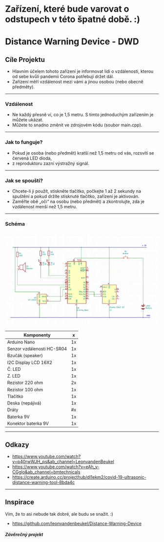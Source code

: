 # Zařízení, které bude varovat o odstupech v této špatné době. :)
# Distance Warning Device - DWD

## Cíle Projektu 
* Hlavním účelem tohoto zařízení je informovat lidi o vzdálenosti, kterou od sebe kvůli pandemii Corona potřebují držet dál. 
* Zařízení měří vzdálenost mezi vámi a jinou osobou (nebo obecně předměty).  
-----------------------------------------------------------
### Vzdálenost
* Ne každý přesně ví, co je 1,5 metru. S tímto jednoduchým zařízením je můžete ukázat.  
* Můžete to snadno změnit ve zdrojovém kódu (soubor main.cpp).
-----------------------------------------------------------
### Jak to funguje?
* Pokud je osoba (nebo předmět) kratší než 1,5 metru od vás, rozsvítí se červená LED dioda, 
* z reproduktoru zazní výstražný signál. 
-----------------------------------------------------------
### Jak se spouští?
* Chcete-li ji použít, stiskněte tlačítko, počkejte 1 až 2 sekundy na spuštění a pokud držíte stisknuté tlačítko, zařízení je aktivován. 
* Zaměřte obě „oči“ na osobu (nebo předmět) a zkontrolujte, zda je vzdálenost menší než 1,5 metru.
-----------------------------------------------------------
### Schéma
![alt text](https://github.com/andreaspiskor/Zaverecny-PROJEKT/blob/master/Schéma.png)
-----------------------------------------------------------

| Komponenty                   | x  |
| -------------                | ----- |
|Arduino Nano                  | 1x    |
|Senzor vzdálenosti HC-SR04    | 1x    |
|Bzučák (speaker)              | 1x    |
|I2C Display LCD 16X2          | 1x    | 
|Č. LED                        | 1x    |
|Z. LED                        | 1x    |
|Rezistor 220 ohm              | 2x    |
|Rezistor 100 ohm              | 1x    |
|Tlačítko                      | 1x    |
|Deska (nepájivá)              | 1x    |
|Dráty                         | #x    |
|Baterka 9V                    | 1x    |
|Konektor baterka 9V           | 1x    |

----------------------------------------------------------- 
## Odkazy
* https://www.youtube.com/watch?v=p40rwWJH_ps&ab_channel=LeonvandenBeukel
* https://www.youtube.com/watch?v=eAh_y-CGglo&ab_channel=bmtechnicals
* https://create.arduino.cc/projecthub/dl1ekm2/covid-19-ultrasonic-distance-warning-tool-8bda4c
----------------------------------------------------------- 
## Inspirace 
Vím, že to asi nebude tak dobré, ale budu se snažit. :)
* https://github.com/leonvandenbeukel/Distance-Warning-Device

##### Závěrečný projekt
